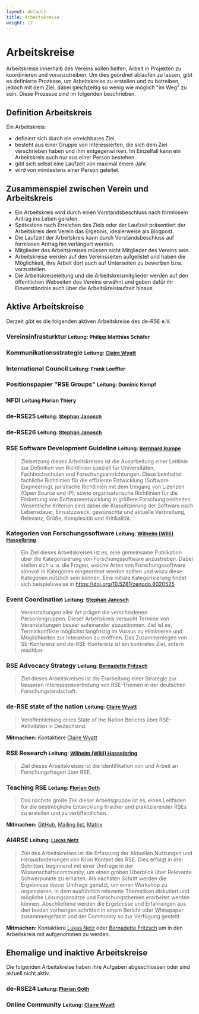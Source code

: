 ```yaml
---
layout: default
title: Arbeitskreise
weight: 17
---        
```


# Arbeitskreise

Arbeitskreise innerhalb des Vereins sollen helfen, Arbeit in Projekten zu koordinieren und voranzutreiben.
Um dies geordnet ablaufen zu lassen, gibt es definierte Prozesse, um Arbeitskreise zu erstellen und zu betreiben, jedoch mit dem Ziel, dabei gleichzeitig so wenig wie möglich "im Weg" zu sein.
Diese Prozesse sind im folgenden beschrieben.

## Definition Arbeitskreis

Ein Arbeitskreis:
- definiert sich durch ein erreichbares Ziel.
- besteht aus einer Gruppe von Interessierten, die sich dem Ziel verschrieben haben und ihm entgegenwirken. Im Einzelfall kann ein Arbeitskreis auch nur aus einer Person bestehen.
- gibt sich selbst eine Laufzeit von maximal einem Jahr.
- wird von mindestens einer Person geleitet.

## Zusammenspiel zwischen Verein und Arbeitskreis

- Ein Arbeitskreis wird durch einen Vorstandsbeschluss nach formlosem Antrag ins Leben gerufen.
- Spätestens nach Erreichen des Ziels oder der Laufzeit präsentiert der Arbeitskreis dem Verein das Ergebnis, idealerweise als Blogpost.
- Die Laufzeit der Arbeitskreis kann durch Vorstandsbeschluss auf formlosen Antrag hin verlängert werden.
- Mitglieder des Arbeitskreises müssen nicht Mitglieder des Vereins sein.
- Arbeitskreise werden auf den Vereinsseiten aufgelistet und haben die Möglichkeit, ihre Arbeit dort auch auf Unterseiten zu bewerben bzw. vorzustellen.
- Die Arbeitskreiseleitung und die Arbeitskreismitglieder werden auf den öffentlichen Webseiten des Vereins erwähnt und geben dafür ihr Einverständnis auch über die Arbeitskreislaufzeit hinaus.

## Aktive Arbeitskreise

Derzeit gibt es die folgenden aktiven Arbeitskreise des de-RSE e.V.

### Vereinsinfrasturktur <small>Leitung: Philipp Matthias Schäfer</small>

### Kommunikationsstrategie <small>Leitung: [Claire Wyatt](https://www.fz-juelich.de/profile/wyatt_cl)</small>

### International Council <small>Leitung: Frank Loeffler</small>

### Positionspapier "RSE Groups" <small>Leitung: Dominic Kempf</small>

### NFDI <small>Leitung Florian Thiery</small>

### de-RSE25 <small>Leitung:  [Stephan Janosch](https://www.mpi-cbg.de/de/research/scientific-cores-support/scientific-services/scientific-computing-facility/contact)</small>

### de-RSE26 <small>Leitung:  [Stephan Janosch](https://www.mpi-cbg.de/de/research/scientific-cores-support/scientific-services/scientific-computing-facility/contact)</small>

### RSE Software Development Guideline <small>Leitung: [Bernhard Rumpe](https://se-rwth.github.io/staff/Bernhard.Rumpe/)</small>
> Zielsetzung dieses Arbeitskreises ist die Ausarbeitung einer Leitlinie zur Definition von Richtlinien speziell für Universitäten, Fachhochschulen und Forschungseinrichtungen. Diese beinhaltet fachliche Richtlinien für die effiziente Entwicklung (Software Engineering), juristische Richtlinien mit dem Umgang von Lizenzen (Open Source und IP), sowie organisatorische Richtlinien für die Einbettung von Softwareentwicklung in größere Forschungseinheiten. Wesentliche Kriterien sind dabei die Klassifizierung der Software nach Lebensdauer, Einsatzzweck, gewünschte und aktuelle Verbreitung, Relevanz, Größe, Komplexität und Kritikalität.

### Kategorien von Forschungssoftware <small>Leitung: [Wilhelm (Willi) Hasselbring](https://www.se.informatik.uni-kiel.de/en/team/prof.-dr.-wilhelm-willi-hasselbring)</small>

> Ein Ziel dieses Arbeitskreises ist es, eine gemeinsame Publikation über die Kategorisierung von Forschungssoftware anzustreben. Dabei stellen sich u. a. die Fragen, welche Arten von Forschungssoftware sinnvoll in Kategorien eingeordnet werden sollten und wozu diese Kategorien nützlich sein können. Eine initiale Kategorisierung findet sich beispielsweise in https://doi.org/10.5281/zenodo.8020525

### Event Coordination <small>Leitung: [Stephan Janosch](https://www.mpi-cbg.de/de/research/scientific-cores-support/scientific-services/scientific-computing-facility/contact)</small>
> Veranstaltungen aller Art prägen die verschiedenen Personengruppen. Dieser Arbeitskreis versucht Termine von Veranstaltungen besser aufeinander abzustimmen. Ziel ist es, Terminkonflikte möglichst langfristig im Voraus zu eliminieren und Möglichkeiten zur Interaktion zu eröffnen. Das Zusammenlegen von SE-Konferenz und de-RSE-Konferenz ist ein konkretes Ziel, sofern machbar.


### RSE Advocacy Strategy <small>Leitung: [Bernadette Fritzsch](https://www.awi.de/ueber-uns/organisation/mitarbeiter/detailseite/bernadette-fritzsch.html)</small>
> Ziel dieses Arbeitskreises ist die Erarbeitung einer Strategie zur besseren Interessensvertretung von RSE-Themen in der deutschen Forschungslandschaft. 


### de-RSE state of the nation <small>Leitung: [Claire Wyatt](https://www.fz-juelich.de/profile/wyatt_cl)</small>

> Veröffentlichung eines State of the Nation Berichts über RSE-Aktivitäten in Deutschland.

**Mitmachen:** Kontaktiere [Claire Wyatt](https://www.fz-juelich.de/profile/wyatt_cl)

### RSE Research <small>Leitung: [Wilhelm (Willi) Hasselbring](https://www.se.informatik.uni-kiel.de/en/team/prof.-dr.-wilhelm-willi-hasselbring)</small>
> Ziel dieses Arbeitskreises ist die Identifikation von und Arbeit an Forschungsfragen über RSE.

### Teaching RSE <small>Leitung: [Florian Goth](https://www.physik.uni-wuerzburg.de/tp1/team/postdocs/dr-florian-goth/)</small>

> Das nächste große Ziel dieser Arbeitsgruppe ist es, einen Leitfaden für die bestmögliche Entwicklung frischer und praktizierender RSEs zu erstellen und zu veröffentlichen.

**Mitmachen:** [GitHub](https://github.com/the-teachingRSE-project), [Mailing list](https://www.listserv.dfn.de/sympa/info/jmu-teachingrse), [Matrix](https://matrix.to/#/#de-rse.org-AK-trainingRSE:matrix.org)

### AI4RSE <small>Leitung: [Lukas Netz](https://www.se-rwth.de/staff/Lukas.Netz/)</small>

> Ziel des Arbeitskreises ist die Erfassung der Aktuellen Nutzungen und Herausforderungen von KI im Kontext des RSE. Dies erfolgt in drei Schritten, beginnend mit einer Umfrage in der Wissenschaftscommunity, um einen groben Überblick über Relevante Schwerpunkte zu erhalten. Als nächsten Schritt werden die Ergebnisse dieser Umfrage genutzt, um einen Workshop zu organisieren, in dem ausführlich relevante Thematiken diskutiert und mögliche Lösungsansätze und Forschungsthemen erarbeitet werden können. Abschließend werden die Ergebnisse und Erfahrungen aus den beiden vorherigen schritten in einem Bericht oder Whitepaper zusammengefasst und der Community so zur Verfügung gestellt.

**Mitmachen:** Kontaktiere [Lukas Netz](https://www.se-rwth.de/staff/Lukas.Netz/) oder [Bernadette Fritzsch](https://www.awi.de/ueber-uns/organisation/mitarbeiter/detailseite/bernadette-fritzsch.html) um in den Arbeitskreis mit aufgenommen zu werden.



## Ehemalige und inaktive Arbeitskreise

Die folgenden Arbeitskreise haben ihre Aufgaben abgeschlossen oder sind aktuell nicht aktiv.

### de-RSE24 <small>Leitung: [Florian Goth](https://www.physik.uni-wuerzburg.de/tp1/team/postdocs/dr-florian-goth/)</small>

### Online Community <small>Leitung: [Claire Wyatt](https://www.fz-juelich.de/profile/wyatt_cl)</small>

